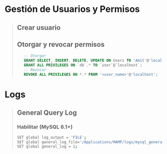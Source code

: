 # Gestión de Usuarios y Permisos
> ## Crear usuario
>
> ## Otorgar y revocar permisos
> ```sql
>    -- Otorgar
>    GRANT SELECT, INSERT, DELETE, UPDATE ON Users TO 'Amit'@'localhost';
>    GRANT ALL PRIVILEGES ON `db`.* TO `user`@`localhost`;
>    -- Revocar
>    REVOKE ALL PRIVILEGES ON *.* FROM '<user_name>'@'localhost';
> ```



# Logs
> ## General Query Log
> ### Habilitar (MySQL 6.1+)
> ```bash
> SET global log_output = 'FILE';
> SET global general_log_file='/Applications/MAMP/logs/mysql_general.log';
> SET global general_log = 1; 
> ```
